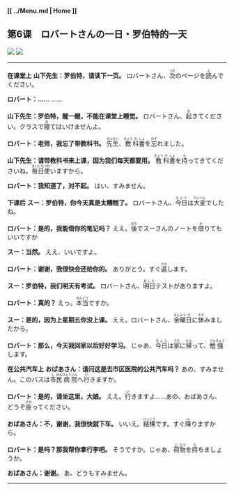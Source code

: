 **[[ ../Menu.md | Home ]]**
## 第6课　ロバートさんの一日・罗伯特的一天
![](src/06-1.JPG)
![](src/06-2.JPG)

---

**在课堂上**
**山下先生：罗伯特，请读下一页。**
ロバートさん、<ruby>次<rp>(</rp><rt>つぎ</rt><rp>)</rp></ruby>のページを<ruby>読<rp>(</rp><rt>よ</rt><rp>)</rp></ruby>んでください。

**ロバート：……**
……

**山下先生：罗伯特，醒一醒，不能在课堂上睡觉。**
ロバートさん、<ruby>起<rp>(</rp><rt>お</rt><rp>)</rp></ruby>きてください。クラスで<ruby>寝<rp>(</rp><rt>ね</rt><rp>)</rp></ruby>てはいけませんよ。

**ロバート：老师，我忘了带教科书。**
<ruby>先<rp>(</rp><rt>せん</rt><rp>)</rp></ruby><ruby>生<rp>(</rp><rt>せい</rt><rp>)</rp></ruby>、<ruby>教<rp>(</rp><rt>きょう</rt><rp>)</rp></ruby><ruby>科<rp>(</rp><rt>か</rt><rp>)</rp></ruby><ruby>書<rp>(</rp><rt>しょ</rt><rp>)</rp></ruby>を<ruby>忘<rp>(</rp><rt>わす</rt><rp>)</rp></ruby>れました。

**山下先生：请带教科书来上课，因为我们每天都要用。**
<ruby>教<rp>(</rp><rt>きょう</rt><rp>)</rp></ruby><ruby>科<rp>(</rp><rt>か</rt><rp>)</rp></ruby><ruby>書<rp>(</rp><rt>しょ</rt><rp>)</rp></ruby>を<ruby>持<rp>(</rp><rt>も</rt><rp>)</rp></ruby>ってきてくださいね。<ruby>毎<rp>(</rp><rt>まい</rt><rp>)</rp></ruby><ruby>日<rp>(</rp><rt>にち</rt><rp>)</rp></ruby><ruby>使<rp>(</rp><rt>つか</rt><rp>)</rp></ruby>いますから。

**ロバート：我知道了，对不起。**
はい、すみません。

**下课后**
**スー：罗伯特，你今天真是太糟糕了。**
ロバートさん、<ruby>今日<rp>(</rp><rt>きょう</rt><rp>)</rp></ruby>は<ruby>大<rp>(</rp><rt>たい</rt><rp>)</rp></ruby><ruby>変<rp>(</rp><rt>へん</rt><rp>)</rp></ruby>でしたね。

**ロバート：是的，我能借你的笔记吗？**
ええ。<ruby>後<rp>(</rp><rt>のち</rt><rp>)</rp></ruby>でスーさんのノートを<ruby>借<rp>(</rp><rt>か</rt><rp>)</rp></ruby>りてもいいですか

**スー：当然。**
ええ、いいですよ。

**ロバート：谢谢，我很快会还给你的。**
ありがとう。すぐ<ruby>返<rp>(</rp><rt>かえ</rt><rp>)</rp></ruby>します。

**スー：罗伯特，我们明天有考试。**
ロバートさん、<ruby>明日<rp>(</rp><rt>あした</rt><rp>)</rp></ruby>テストがありますよ。

**ロバート：真的？**
えっ。<ruby>本<rp>(</rp><rt>ほん</rt><rp>)</rp></ruby><ruby>当<rp>(</rp><rt>とう</rt><rp>)</rp></ruby>ですか。

**スー：是的，因为上星期五你没上课。**
ええ。ロバートさん、<ruby>金<rp>(</rp><rt>きん</rt><rp>)</rp></ruby><ruby>曜<rp>(</rp><rt>よう</rt><rp>)</rp></ruby><ruby>日<rp>(</rp><rt>び</rt><rp>)</rp></ruby>に<ruby>休<rp>(</rp><rt>やす</rt><rp>)</rp></ruby>みましたから。

**ロバート：那么，今天我回家以后好好学习。**
じゃあ、<ruby>今日<rp>(</rp><rt>きょう</rt><rp>)</rp></ruby>は<ruby>家<rp>(</rp><rt>うち</rt><rp>)</rp></ruby>に<ruby>帰<rp>(</rp><rt>かえ</rt><rp>)</rp></ruby>って、<ruby>勉<rp>(</rp><rt>べん</rt><rp>)</rp></ruby><ruby>強<rp>(</rp><rt>きょう</rt><rp>)</rp></ruby>します。

**在公共汽车上**
**おばあさん：请问这是去市区医院的公共汽车吗？**
あの、すみません。このバスは<ruby>市<rp>(</rp><rt>し</rt><rp>)</rp></ruby><ruby>民<rp>(</rp><rt>みん</rt><rp>)</rp></ruby><ruby>病<rp>(</rp><rt>びょう</rt><rp>)</rp></ruby><ruby>院<rp>(</rp><rt>いん</rt><rp>)</rp></ruby>へ<ruby>行<rp>(</rp><rt>い</rt><rp>)</rp></ruby>きますか。

**ロバート：是的，请坐这里，大娘。**
ええ。<ruby>行<rp>(</rp><rt>い</rt><rp>)</rp></ruby>きますよ……あの、おばあさん、どうぞ<ruby>座<rp>(</rp><rt>すわ</rt><rp>)</rp></ruby>ってください。

**おばあさん：不，谢谢，我很快就下车。**
いいえ。<ruby>結<rp>(</rp><rt>けっ</rt><rp>)</rp></ruby><ruby>構<rp>(</rp><rt>こう</rt><rp>)</rp></ruby>です。すぐ<ruby>降<rp>(</rp><rt>ふ</rt><rp>)</rp></ruby>りますから。

**ロバート：是吗？那我帮你拿行李吧。**
そうですか。じゃあ、<ruby>荷<rp>(</rp><rt>に</rt><rp>)</rp></ruby><ruby>物<rp>(</rp><rt>もつ</rt><rp>)</rp></ruby>を<ruby>持<rp>(</rp><rt>も</rt><rp>)</rp></ruby>ちましょうか。

**おばあさん：谢谢。**
あ、どうもすみません。

---
